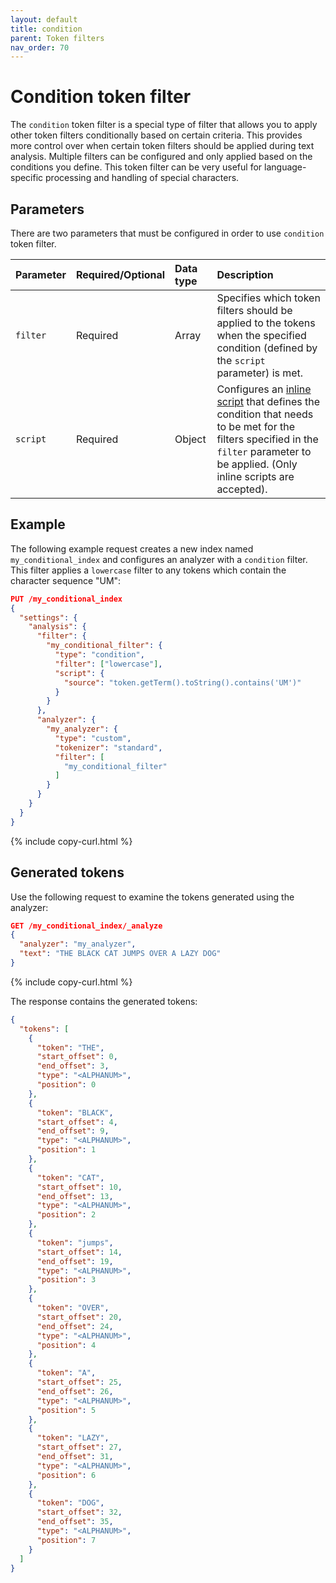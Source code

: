 ```yaml
---
layout: default
title: condition
parent: Token filters
nav_order: 70
---
```


# Condition token filter

The `condition` token filter is a special type of filter that allows you to apply other token filters conditionally based on certain criteria. This provides more control over when certain token filters should be applied during text analysis.
Multiple filters can be configured and only applied based on the conditions you define. 
This token filter can be very useful for language-specific processing and handling of special characters.


## Parameters

There are two parameters that must be configured in order to use `condition` token filter.

Parameter | Required/Optional | Data type | Description
:--- | :--- | :--- | :--- 
`filter` | Required | Array | Specifies which token filters should be applied to the tokens when the specified condition (defined by the `script` parameter) is met.
`script` | Required | Object | Configures an [inline script]({{site.url}}{{site.baseurl}}/api-reference/script-apis/exec-script/) that defines the condition that needs to be met for the filters specified in the `filter` parameter to be applied. (Only inline scripts are accepted).


## Example

The following example request creates a new index named `my_conditional_index` and configures an analyzer with a `condition` filter. This filter applies a `lowercase` filter to any tokens which contain the character sequence "UM":

```json
PUT /my_conditional_index
{
  "settings": {
    "analysis": {
      "filter": {
        "my_conditional_filter": {
          "type": "condition",
          "filter": ["lowercase"],
          "script": {
            "source": "token.getTerm().toString().contains('UM')"
          }
        }
      },
      "analyzer": {
        "my_analyzer": {
          "type": "custom",
          "tokenizer": "standard",
          "filter": [
            "my_conditional_filter"
          ]
        }
      }
    }
  }
}
```
{% include copy-curl.html %}

## Generated tokens

Use the following request to examine the tokens generated using the analyzer:

```json
GET /my_conditional_index/_analyze
{
  "analyzer": "my_analyzer",
  "text": "THE BLACK CAT JUMPS OVER A LAZY DOG"
}
```
{% include copy-curl.html %}

The response contains the generated tokens:

```json
{
  "tokens": [
    {
      "token": "THE",
      "start_offset": 0,
      "end_offset": 3,
      "type": "<ALPHANUM>",
      "position": 0
    },
    {
      "token": "BLACK",
      "start_offset": 4,
      "end_offset": 9,
      "type": "<ALPHANUM>",
      "position": 1
    },
    {
      "token": "CAT",
      "start_offset": 10,
      "end_offset": 13,
      "type": "<ALPHANUM>",
      "position": 2
    },
    {
      "token": "jumps",
      "start_offset": 14,
      "end_offset": 19,
      "type": "<ALPHANUM>",
      "position": 3
    },
    {
      "token": "OVER",
      "start_offset": 20,
      "end_offset": 24,
      "type": "<ALPHANUM>",
      "position": 4
    },
    {
      "token": "A",
      "start_offset": 25,
      "end_offset": 26,
      "type": "<ALPHANUM>",
      "position": 5
    },
    {
      "token": "LAZY",
      "start_offset": 27,
      "end_offset": 31,
      "type": "<ALPHANUM>",
      "position": 6
    },
    {
      "token": "DOG",
      "start_offset": 32,
      "end_offset": 35,
      "type": "<ALPHANUM>",
      "position": 7
    }
  ]
}
```


